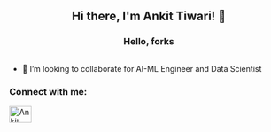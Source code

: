 <h2 align="center">Hi there, I'm Ankit Tiwari! 👋</h2>

<h3 align="center">Hello, forks </h3>


<p align="left"> <a href="https://twitter.com/" target="blank"><img src="https://img.shields.io/twitter/follow/?logo=twitter&style=for-the-badge" alt="" /></a> </p>

- 👯 I’m looking to collaborate for AI-ML Engineer and Data Scientist

<h3 align="left">Connect with me:</h3>
<p align="left">
<a href="https://www.linkedin.com/in/ankit-tiwari-a90881217/" target="blank"><img align="center" src="https://raw.githubusercontent.com/rahuldkjain/github-profile-readme-generator/master/src/images/icons/Social/linked-in-alt.svg" alt="Ankit Tiwari" height="30" width="40" /></a>
